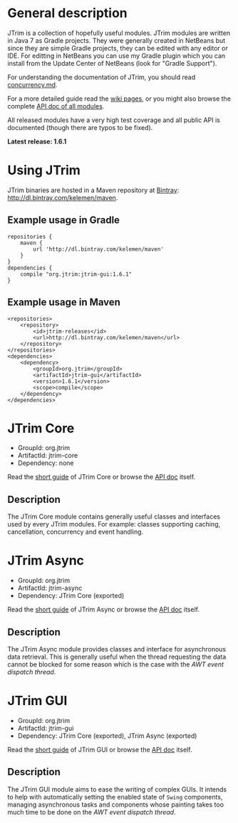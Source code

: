 General description
===================

JTrim is a collection of hopefully useful modules. JTrim modules are written in Java 7 as Gradle projects. They were generally created in NetBeans but since they are simple Gradle projects, they can be edited with any editor or IDE. For editting in NetBeans you can use my Gradle plugin which you can install from the Update Center of NetBeans (look for "Gradle Support").

For understanding the documentation of JTrim, you should read [concurrency.md](concurrency.md).

For a more detailed guide read the [wiki pages](https://github.com/kelemen/JTrim/wiki),
or you might also browse the complete [API doc of all modules](http://htmlpreview.github.com/?https://github.com/kelemen/api-docs/blob/jtrim/api/index.html).

All released modules have a very high test coverage and all public API is documented (though there are typos to be fixed).

**Latest release: 1.6.1**

Using JTrim
===========

JTrim binaries are hosted in a Maven repository at [Bintray](https://bintray.com): http://dl.bintray.com/kelemen/maven.

Example usage in Gradle
-----------------------

    repositories {
        maven {
            url 'http://dl.bintray.com/kelemen/maven'
        }
    }
    dependencies {
        compile "org.jtrim:jtrim-gui:1.6.1"
    }

Example usage in Maven
----------------------

    <repositories>
        <repository>
            <id>jtrim-releases</id>
            <url>http://dl.bintray.com/kelemen/maven</url>
        </repository>
    </repositories>
    <dependencies>
        <dependency>
            <groupId>org.jtrim</groupId>
            <artifactId>jtrim-gui</artifactId>
            <version>1.6.1</version>
            <scope>compile</scope>
        </dependency>
    </dependencies>

JTrim Core
==========

- GroupId: org.jtrim
- ArtifactId: jtrim-core
- Dependency: none

Read the [short guide](https://github.com/kelemen/JTrim/wiki/JTrim-Core) of JTrim Core or browse the
[API doc](http://htmlpreview.github.com/?https://github.com/kelemen/api-docs/blob/jtrim-core/api/index.html) itself.

Description
-----------
The JTrim Core module contains generally useful classes and interfaces used by
every JTrim modules. For example: classes supporting caching, cancellation,
concurrency and event handling.


JTrim Async
===========

- GroupId: org.jtrim
- ArtifactId: jtrim-async
- Dependency: JTrim Core (exported)

Read the [short guide](https://github.com/kelemen/JTrim/wiki/JTrim-Async) of JTrim Async or browse the
[API doc](http://htmlpreview.github.com/?https://github.com/kelemen/api-docs/blob/jtrim-async/api/index.html) itself.

Description
-----------
The JTrim Async module provides classes and interface for asynchronous data
retrieval. This is generally useful when the thread requesting the data cannot
be blocked for some reason which is the case with the
*AWT event dispatch thread*.


JTrim GUI
=========

- GroupId: org.jtrim
- ArtifactId: jtrim-gui
- Dependency: JTrim Core (exported), JTrim Async (exported)

Read the [short guide](https://github.com/kelemen/JTrim/wiki/JTrim-GUI) of JTrim GUI or browse the
[API doc](http://htmlpreview.github.com/?https://github.com/kelemen/api-docs/blob/jtrim-gui/api/index.html) itself.

Description
-----------
The JTrim GUI module aims to ease the writing of complex GUIs. It intends
to help with automatically setting the enabled state of `Swing` components,
managing asynchronous tasks and components whose painting takes too much time
to be done on the *AWT event dispatch thread*.
